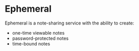 # Ephemeral

Ephemeral is a note-sharing service with the ability to create:

-   one-time viewable notes
-   password-protected notes
-   time-bound notes
